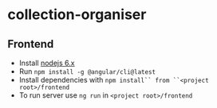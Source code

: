 # collection-organiser

## Frontend
* Install [nodejs 6.x](https://nodejs.org/en/download/)
* Run ```npm install -g @angular/cli@latest```
* Install dependencies with ```npm install`` from ``<project root>/frontend```
* To run server use ```ng run``` in ```<project root>/frontend```
